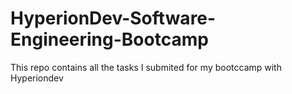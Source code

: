 # HyperionDev-Software-Engineering-Bootcamp
 This repo contains all the tasks I submited for my bootccamp with Hyperiondev
